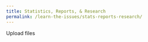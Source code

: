 ```yaml
---
title: Statistics, Reports, & Research
permalink: /learn-the-issues/stats-reports-research/
---
```



Upload files